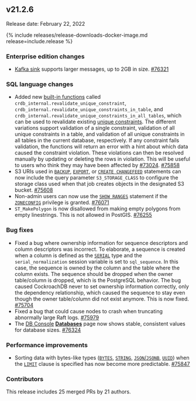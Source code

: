 ## v21.2.6

Release date: February 22, 2022

{% include releases/release-downloads-docker-image.md release=include.release %}

<h3 id="v21-2-6-enterprise-edition-changes">Enterprise edition changes</h3>

- [Kafka sink](https://www.cockroachlabs.com/docs/v21.2/changefeed-sinks#kafka) supports larger messages, up to 2GB in size. [#76321][#76321]

<h3 id="v21-2-6-sql-language-changes">SQL language changes</h3>

- Added new [built-in functions](https://www.cockroachlabs.com/docs/v21.2/functions-and-operators#built-in-functions) called `crdb_internal.revalidate_unique_constraint`, `crdb_internal.revalidate_unique_constraints_in_table`, and `crdb_internal.revalidate_unique_constraints_in_all_tables`, which can be used to revalidate existing [unique constraints](https://www.cockroachlabs.com/docs/v21.2/unique). The different variations support validation of a single constraint, validation of all unique constraints in a table, and validation of all unique constraints in all tables in the current database, respectively. If any constraint fails validation, the functions will return an error with a hint about which data caused the constraint violation. These violations can then be resolved manually by updating or deleting the rows in violation. This will be useful to users who think they may have been affected by [#73024][#73024]. [#75858][#75858]
- S3 URIs used in [`BACKUP`](https://www.cockroachlabs.com/docs/v21.2/backup), [`EXPORT`](https://www.cockroachlabs.com/docs/v21.2/export), or [`CREATE CHANGEFEED`](../v21.2/create-changefeed.html) statements can now include the query parameter `S3_STORAGE_CLASS` to configure the storage class used when that job creates objects in the designated S3 bucket. [#75608][#75608]
- Non-admin users can now use the [`SHOW RANGES`](https://www.cockroachlabs.com/docs/v21.2/show-ranges) statement if the [`ZONECONFIG`](https://www.cockroachlabs.com/docs/v21.2/grant#supported-privileges) privilege is granted. [#76071][#76071]
- `ST_MakePolygon` is now disallowed from making empty polygons from empty linestrings. This is not allowed in PostGIS. [#76255][#76255]

<h3 id="v21-2-6-bug-fixes">Bug fixes</h3>

- Fixed a bug where ownership information for sequence descriptors and column descriptors was incorrect. To elaborate, a sequence is created when a column is defined as the [`SERIAL`](https://www.cockroachlabs.com/docs/v21.2/serial) type and the `serial_normalization` session variable is set to `sql_sequence`. In this case, the sequence is owned by the column and the table where the column exists. The sequence should be dropped when the owner table/column is dropped, which is the PostgreSQL behavior. The bug caused CockroachDB never to set ownership information correctly, only the dependency relationship, which caused the sequence to stay even though the owner table/column did not exist anymore. This is now fixed. [#75704][#75704]
- Fixed a bug that could cause nodes to crash when truncating abnormally large Raft logs. [#75979][#75979]
- The [DB Console](https://www.cockroachlabs.com/docs/v21.2/ui-overview) [**Databases**](https://www.cockroachlabs.com/docs/v21.2/ui-databases-page) page now shows stable, consistent values for database sizes. [#76324][#76324]

<h3 id="v21-2-6-performance-improvements">Performance improvements</h3>

- Sorting data with bytes-like types ([`BYTES`](https://www.cockroachlabs.com/docs/v21.2/bytes), [`STRING`](https://www.cockroachlabs.com/docs/v21.2/string), [`JSON`/`JSONB`](../v21.2/jsonb.html), [`UUID`](../v21.2/uuid.html)) when the [`LIMIT`](../v21.2/limit-offset.html) clause is specified has now become more predictable. [#75847][#75847]

<h3 id="v21-2-6-contributors">Contributors</h3>

This release includes 25 merged PRs by 21 authors.

[#75608]: https://github.com/cockroachdb/cockroach/pull/75608
[#73024]: https://github.com/cockroachdb/cockroach/issues/73024
[#75704]: https://github.com/cockroachdb/cockroach/pull/75704
[#75847]: https://github.com/cockroachdb/cockroach/pull/75847
[#75858]: https://github.com/cockroachdb/cockroach/pull/75858
[#75893]: https://github.com/cockroachdb/cockroach/pull/75893
[#75979]: https://github.com/cockroachdb/cockroach/pull/75979
[#76071]: https://github.com/cockroachdb/cockroach/pull/76071
[#76250]: https://github.com/cockroachdb/cockroach/pull/76250
[#76255]: https://github.com/cockroachdb/cockroach/pull/76255
[#76321]: https://github.com/cockroachdb/cockroach/pull/76321
[#76324]: https://github.com/cockroachdb/cockroach/pull/76324
